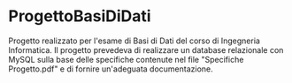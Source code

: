 # ProgettoBasiDiDati
Progetto realizzato per l'esame di Basi di Dati del corso di Ingegneria Informatica.
Il progetto prevedeva di realizzare un database relazionale con MySQL sulla base delle specifiche contenute nel file "Specifiche Progetto.pdf" e di fornire un'adeguata documentazione.
